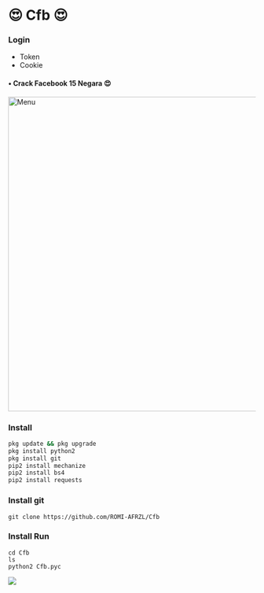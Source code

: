 # 😍 Cfb 😍
### Login
- Token
- Cookie
#### • Crack Facebook 15 Negara 😍
<img src="https://github.com/ROMI-AFRZL/Cfb/blob/main/Cfb/20210119_231632.png" width="640" title="Menu" alt="Menu"> 
 
### Install

```` bash
pkg update && pkg upgrade
pkg install python2 
pkg install git 
pip2 install mechanize
pip2 install bs4
pip2 install requests
````
### Install git
````
git clone https://github.com/ROMI-AFRZL/Cfb
````
### Install Run
````
cd Cfb
ls
python2 Cfb.pyc
````

[![](https://img.shields.io/badge/Facebook-blue?logo=Facebook&logoColor=blue&labelColor=white)](https://www.facebook.com/KM39453)
